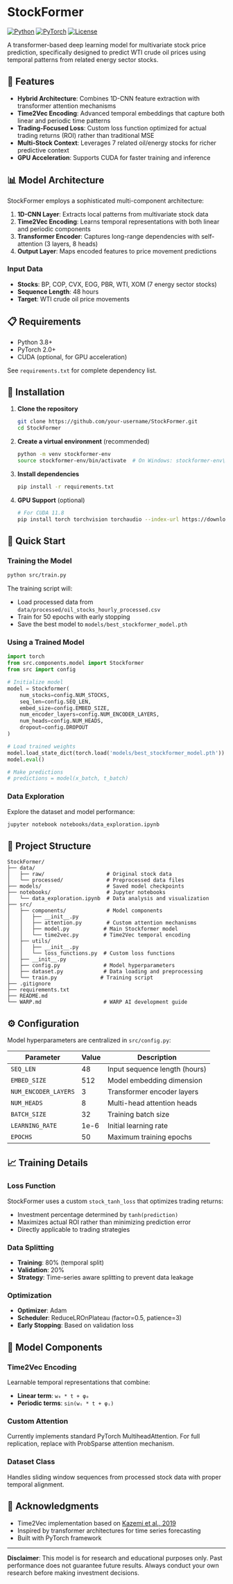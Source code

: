 # StockFormer

[![Python](https://img.shields.io/badge/python-3.8+-blue.svg)](https://www.python.org/downloads/)
[![PyTorch](https://img.shields.io/badge/PyTorch-2.0+-red.svg)](https://pytorch.org/)
[![License](https://img.shields.io/badge/license-MIT-green.svg)](LICENSE)

A transformer-based deep learning model for multivariate stock price prediction, specifically designed to predict WTI crude oil prices using temporal patterns from related energy sector stocks.

## 🚀 Features

- **Hybrid Architecture**: Combines 1D-CNN feature extraction with transformer attention mechanisms
- **Time2Vec Encoding**: Advanced temporal embeddings that capture both linear and periodic time patterns
- **Trading-Focused Loss**: Custom loss function optimized for actual trading returns (ROI) rather than traditional MSE
- **Multi-Stock Context**: Leverages 7 related oil/energy stocks for richer predictive context
- **GPU Acceleration**: Supports CUDA for faster training and inference

## 📊 Model Architecture

StockFormer employs a sophisticated multi-component architecture:

1. **1D-CNN Layer**: Extracts local patterns from multivariate stock data
2. **Time2Vec Encoding**: Learns temporal representations with both linear and periodic components
3. **Transformer Encoder**: Captures long-range dependencies with self-attention (3 layers, 8 heads)
4. **Output Layer**: Maps encoded features to price movement predictions

### Input Data
- **Stocks**: BP, COP, CVX, EOG, PBR, WTI, XOM (7 energy sector stocks)
- **Sequence Length**: 48 hours
- **Target**: WTI crude oil price movements

## 📋 Requirements

- Python 3.8+
- PyTorch 2.0+
- CUDA (optional, for GPU acceleration)

See `requirements.txt` for complete dependency list.

## 🔧 Installation

1. **Clone the repository**
   ```bash
   git clone https://github.com/your-username/StockFormer.git
   cd StockFormer
   ```

2. **Create a virtual environment** (recommended)
   ```bash
   python -m venv stockformer-env
   source stockformer-env/bin/activate  # On Windows: stockformer-env\Scripts\activate
   ```

3. **Install dependencies**
   ```bash
   pip install -r requirements.txt
   ```

4. **GPU Support** (optional)
   ```bash
   # For CUDA 11.8
   pip install torch torchvision torchaudio --index-url https://download.pytorch.org/whl/cu118
   ```

## 🚀 Quick Start

### Training the Model

```bash
python src/train.py
```

The training script will:
- Load processed data from `data/processed/oil_stocks_hourly_processed.csv`
- Train for 50 epochs with early stopping
- Save the best model to `models/best_stockformer_model.pth`

### Using a Trained Model

```python
import torch
from src.components.model import Stockformer
from src import config

# Initialize model
model = Stockformer(
    num_stocks=config.NUM_STOCKS,
    seq_len=config.SEQ_LEN,
    embed_size=config.EMBED_SIZE,
    num_encoder_layers=config.NUM_ENCODER_LAYERS,
    num_heads=config.NUM_HEADS,
    dropout=config.DROPOUT
)

# Load trained weights
model.load_state_dict(torch.load('models/best_stockformer_model.pth'))
model.eval()

# Make predictions
# predictions = model(x_batch, t_batch)
```

### Data Exploration

Explore the dataset and model performance:

```bash
jupyter notebook notebooks/data_exploration.ipynb
```

## 📁 Project Structure

```
StockFormer/
├── data/
│   ├── raw/                    # Original stock data
│   └── processed/              # Preprocessed data files
├── models/                     # Saved model checkpoints
├── notebooks/                  # Jupyter notebooks
│   └── data_exploration.ipynb  # Data analysis and visualization
├── src/
│   ├── components/             # Model components
│   │   ├── __init__.py
│   │   ├── attention.py        # Custom attention mechanisms
│   │   ├── model.py           # Main Stockformer model
│   │   └── time2vec.py        # Time2Vec temporal encoding
│   ├── utils/
│   │   ├── __init__.py
│   │   └── loss_functions.py  # Custom loss functions
│   ├── __init__.py
│   ├── config.py              # Model hyperparameters
│   ├── dataset.py             # Data loading and preprocessing
│   └── train.py              # Training script
├── .gitignore
├── requirements.txt
├── README.md
└── WARP.md                    # WARP AI development guide
```

## ⚙️ Configuration

Model hyperparameters are centralized in `src/config.py`:

| Parameter | Value | Description |
|-----------|-------|-------------|
| `SEQ_LEN` | 48 | Input sequence length (hours) |
| `EMBED_SIZE` | 512 | Model embedding dimension |
| `NUM_ENCODER_LAYERS` | 3 | Transformer encoder layers |
| `NUM_HEADS` | 8 | Multi-head attention heads |
| `BATCH_SIZE` | 32 | Training batch size |
| `LEARNING_RATE` | 1e-6 | Initial learning rate |
| `EPOCHS` | 50 | Maximum training epochs |

## 📈 Training Details

### Loss Function
StockFormer uses a custom `stock_tanh_loss` that optimizes trading returns:
- Investment percentage determined by `tanh(prediction)`
- Maximizes actual ROI rather than minimizing prediction error
- Directly applicable to trading strategies

### Data Splitting
- **Training**: 80% (temporal split)
- **Validation**: 20%
- **Strategy**: Time-series aware splitting to prevent data leakage

### Optimization
- **Optimizer**: Adam
- **Scheduler**: ReduceLROnPlateau (factor=0.5, patience=3)
- **Early Stopping**: Based on validation loss

## 🔬 Model Components

### Time2Vec Encoding
Learnable temporal representations that combine:
- **Linear term**: `w₀ * t + φ₀`
- **Periodic terms**: `sin(wᵢ * t + φᵢ)`

### Custom Attention
Currently implements standard PyTorch MultiheadAttention. For full replication, replace with ProbSparse attention mechanism.

### Dataset Class
Handles sliding window sequences from processed stock data with proper temporal alignment.

## 🙏 Acknowledgments

- Time2Vec implementation based on [Kazemi et al., 2019](https://arxiv.org/abs/1907.05321)
- Inspired by transformer architectures for time series forecasting
- Built with PyTorch framework

---

**Disclaimer**: This model is for research and educational purposes only. Past performance does not guarantee future results. Always conduct your own research before making investment decisions.